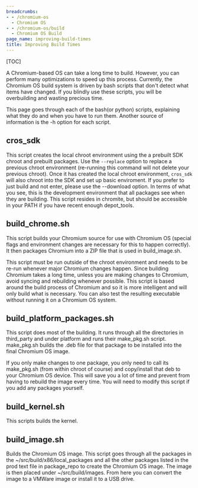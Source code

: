 ```yaml
---
breadcrumbs:
- - /chromium-os
  - Chromium OS
- - /chromium-os/build
  - Chromium OS Build
page_name: improving-build-times
title: Improving Build Times
---
```


[TOC]

A Chromium-based OS can take a long time to build. However, you can perform many
optimizations to speed up this process. Currently, the Chromium OS build system
is driven by bash scripts that don't detect what items have changed. If you
blindly use these scripts, you will be overbuilding and wasting precious time.

This page goes through each of the bash(or python) scripts, explaining what they
do and when you have to run them. Another source of information is the -h option
for each script.

## cros_sdk

This script creates the local chroot environment using the a prebuilt SDK chroot
and prebuilt packages. Use the `--replace` option to replace a previous chroot
environment (re-running this command will not delete your previous chroot). Once
it has created the local chroot environment, `cros_sdk` will also chroot into
the SDK and set up basic enviroment. If you prefer to just build and not enter,
please use the --download option. In terms of what you see, this is the
development environment that all packages see when they are building. This
script resides in chromite, but should be accessible in your PATH if you have
recent enough depot_tools.

## build_chrome.sh

This script builds your Chromium source for use with Chromium OS (special flags
and environment changes are necessary for this to happen correctly). It then
packages Chromium into a ZIP file that is used in build_image.sh.

This script must be run outside of the chroot environment and needs to be re-run
whenever major Chromium changes happen. Since building Chromium takes a long
time, unless you are making changes to Chromium, avoid syncing and rebuilding
whenever possible. This script is based around the build process of Chromium and
so it is more intelligent and will only build what is necessary. You can also
test the resulting executable without running it on a Chromium OS system.

## build_platform_packages.sh

This script does most of the building. It runs through all the directories in
third_party and under platform and runs their make_pkg.sh script. make_pkg.sh
builds the .deb file for that package to be installed into the final Chromium OS
image.

If you only make changes to one package, you only need to call its make_pkg.sh
(from within chroot of course) and copy/install that deb to your Chromium OS
device. This will save you a lot of time and prevent from having to rebuild the
image every time. You will need to modify this script if you add any packages
yourself.

## build_kernel.sh

This scripts builds the kernel.

## build_image.sh

Builds the Chromium OS image. This script goes through all the packages in the
~/src/build/x86/local_packages and all the other packages listed in the prod
text file in package_repo to create the Chromium OS image. The image is then
placed under ~/src/build/images. From here you can convert the image to a VMWare
image or install it to a USB drive.